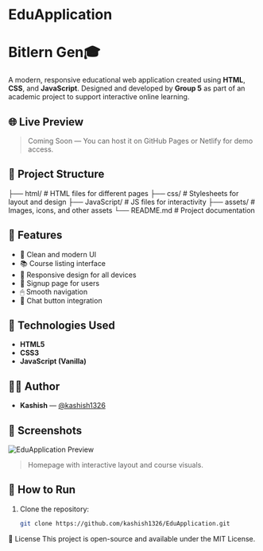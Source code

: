 # EduApplication
# Bitlern Gen🎓

A modern, responsive educational web application created using **HTML**, **CSS**, and **JavaScript**. Designed and developed by **Group 5** as part of an academic project to support interactive online learning.

## 🌐 Live Preview

> Coming Soon — You can host it on GitHub Pages or Netlify for demo access.

## 📁 Project Structure
├── html/ # HTML files for different pages
├── css/ # Stylesheets for layout and design
├── JavaScript/ # JS files for interactivity
├── assets/ # Images, icons, and other assets
└── README.md # Project documentation


## 🚀 Features

- 🧠 Clean and modern UI
- 📚 Course listing interface
- 📱 Responsive design for all devices
- 📝 Signup page for users
- 🖱 Smooth navigation
- 💬 Chat button integration

## 🔧 Technologies Used

- **HTML5**
- **CSS3**
- **JavaScript (Vanilla)**

## 👩‍💻 Author

- **Kashish** — [@kashish1326](https://github.com/kashish1326)

## 📸 Screenshots

![EduApplication Preview](assets/screenshots/homepage.png)  
> Homepage with interactive layout and course visuals.

## 📌 How to Run

1. Clone the repository:
   ```bash
   git clone https://github.com/kashish1326/EduApplication.git
   
📄 License
This project is open-source and available under the MIT License.

